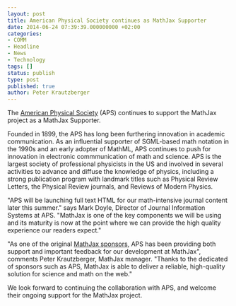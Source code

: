 ```yaml
---
layout: post
title: American Physical Society continues as MathJax Supporter
date: 2014-06-24 07:39:39.000000000 +02:00
categories:
- COMM
- Headline
- News
- Technology
tags: []
status: publish
type: post
published: true
author: Peter Krautzberger
---
```


The [American Physical Society](http://www.aps.org/) (APS) continues to support the MathJax project as a MathJax Supporter.

Founded in 1899, the APS has long been furthering innovation in academic communication. As an influential supporter of SGML-based math notation in the 1990s and an early adopter of MathML, APS continues to push for innovation in electronic commmunication of math and science. APS is the largest society of professional physicists in the US and involved in several activities to advance and diffuse the knowledge of physics, including a strong publication program with landmark titles such as Physical Review Letters, the Physical Review journals, and Reviews of Modern Physics.

"APS will be launching full text HTML for our math-intensive journal content later this summer." says Mark Doyle, Director of Journal Information Systems at APS. "MathJax is one of the key components we will be using and its maturity is now at the point where we can provide the high quality experience our readers expect."

"As one of the original [MathJax sponsors](/sponsors/), APS has been providing both support and important feedback for our development at MathJax", comments Peter Krautzberger, MathJax manager. "Thanks to the dedicated of sponsors such as APS, MathJax is able to deliver a reliable, high-quality solution for science and math on the web."

We look forward to continuing the collaboration with APS, and welcome their ongoing support for the MathJax project.